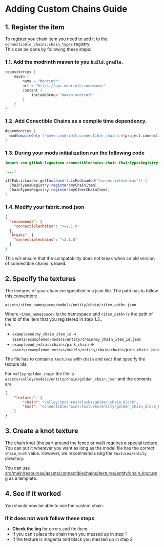 # Adding Custom Chains Guide

## 1. Register the item

To register you chain item you need to add it to the `connectiable_chains:chain_types` registry.  
This can be done by following these steps:

### 1.1. Add the modrinth maven to you `build.gradle`.
```groovy
repositories {
	maven {
		name = "Modrinth"
		url = "https://api.modrinth.com/maven"
		content {
			includeGroup "maven.modrinth"
		}
	}
}
```

### 1.2. Add Conectible Chains as a compile time dependency.
```groovy
dependencies {
  modCompileOnly ("maven.modrinth:connectible_chains:${project.connectible_chains_version}")
}
```

### 1.3. During your mods initialization run the following code
```java
import com.github.legoatoom.connectiblechains.chain.ChainTypesRegistry;

[...]

if(FabricLoader.getInstance().isModLoaded("connectiblechains")) {
  ChainTypesRegistry.register(myChainItem);
  ChainTypesRegistry.register(myOtherChainItem);
}
```

### 1.4. Modify your fabric.mod.json
```json
{
  "recommends": {
    "connectiblechains": ">=2.1.0"
  },
  "breaks": {
    "connectiblechains": "<2.1.0"
  }
}
```
This will ensure that the compatability does not break when an old version of connectible chains is loaed.

## 2. Specify the textures

The textures of your chain are specified in a json file.
The path has to follow this convention: 
```
assets/<item_namespace>/models/entity/chain/<item_path>.json
```
Where `<item_namespace>` is the namespace and `<item_path>` is the path of the id of the item that you registered in step 1.3..  
I.e.: 
- `examplemod:my_chain_item_id` -> `assets/examplemod/models/entity/chain/my_chain_item_id.json`
- `examplemod_extras:chains/pink_chain` -> `assets/examplemod_extras/models/entity/chain/chains/pink_chain.json`

The file has to contain a `textures` with `chain` and `knot` that specify the texture ids.

For `valley:golden_chain` the file is `assets/valley/models/entity/chain/golden_chain.json` and the contents are
```json
{
	"textures": {
		"chain": "valley:textures/blocks/golden_chain_block",
		"knot": "connectiblechains:textures/entity/golden_chain_block_knot"
	}
}
```

## 3. Create a knot texture

The chain knot (the part around the fence or wall) requires a special texture. 
You can put it wherever you want as long as the model file has the correct `chain_knot` value.
However, we recommend using the `textures/entity` directory.

You can use [src/main/resources/assets/connectiblechains/textures/entity/chain_knot.png](src/main/resources/assets/connectiblechains/textures/entity/chain_knot.png) as a template.

## 4. See if it worked

You should now be able to use the custom chain. 

### If it does not work follow these steps

- **Check the log** for errors and fix them
- If you can't place the chain then you messed up in step 1  
- If the texture is magenta and black you messed up in step 2  
